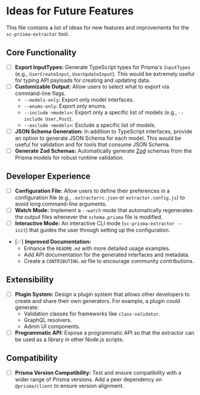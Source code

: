 # Ideas for Future Features

This file contains a list of ideas for new features and improvements for the `sc-prisma-extractor` tool.

## Core Functionality

- [ ] **Export InputTypes:** Generate TypeScript types for Prisma's `InputTypes` (e.g., `UserCreateInput`, `UserUpdateInput`). This would be extremely useful for typing API payloads for creating and updating data.
- [ ] **Customizable Output:** Allow users to select what to export via command-line flags.
  - `--models-only`: Export only model interfaces.
  - `--enums-only`: Export only enums.
  - `--include <models>`: Export only a specific list of models (e.g., `--include User,Post`).
  - `--exclude <models>`: Exclude a specific list of models.
- [ ] **JSON Schema Generation:** In addition to TypeScript interfaces, provide an option to generate JSON Schema for each model. This would be useful for validation and for tools that consume JSON Schema.
- [ ] **Generate Zod Schemas:** Automatically generate [Zod](https://zod.dev/) schemas from the Prisma models for robust runtime validation.

## Developer Experience

- [ ] **Configuration File:** Allow users to define their preferences in a configuration file (e.g., `.extractorrc.json` or `extractor.config.js`) to avoid long command-line arguments.
- [ ] **Watch Mode:** Implement a `--watch` mode that automatically regenerates the output files whenever the `schema.prisma` file is modified.
- [ ] **Interactive Mode:** An interactive CLI mode (`sc-prisma-extractor --init`) that guides the user through setting up the configuration.
- [✅] **Improved Documentation:**
  - Enhance the `README.md` with more detailed usage examples.
  - Add API documentation for the generated interfaces and metadata.
  - Create a `CONTRIBUTING.md` file to encourage community contributions.

## Extensibility

- [ ] **Plugin System:** Design a plugin system that allows other developers to create and share their own generators. For example, a plugin could generate:
  - Validation classes for frameworks like `class-validator`.
  - GraphQL resolvers.
  - Admin UI components.
- [ ] **Programmatic API:** Expose a programmatic API so that the extractor can be used as a library in other Node.js scripts.

## Compatibility

- [ ] **Prisma Version Compatibility:** Test and ensure compatibility with a wider range of Prisma versions. Add a peer dependency on `@prisma/client` to ensure version alignment.
